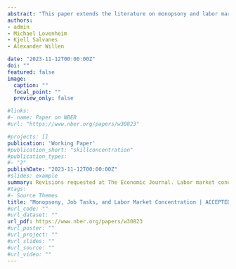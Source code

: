 ```yaml
---
abstract: "This paper extends the literature on monopsony and labor market concentration by taking a task-based approach and estimating the causal effect of concentration in the demand for skills on labor market outcomes. The prior literature has focused on industry and occupation concentration and likely overstates the degree of monopsony power, since worker skills are substitutable across different firms, occupations, and industries. Exploiting linked employer-employee data that cover the universe of Norwegian workers over time, we find that our job task-based measure shows lower degrees of concentration than the conventional industry-and occupation-based measures. We also find that the gender gap in concentration is substantially larger using this measure. Exploiting mass layoffs and establishment closures as exogenous shocks to local labor demand, we show that workers who experience a mass separation have substantially worse subsequent labor market outcomes when they are in more concentrated labor markets defined by skill clusters. Our results point to the existence of employer market power in the economy that is driven by the concentration of skill demand across firms."
authors:
- admin
- Michael Lovenheim
- Kjell Salvanes
- Alexander Willen

date: "2023-11-12T00:00:00Z"
doi: ""
featured: false
image:
  caption: ""
  focal_point: ""
  preview_only: false

#links:
#- name: Paper on NBER
#url: "https://www.nber.org/papers/w30823"

#projects: []
publication: 'Working Paper'
#publication_short: "skillconcentration"
#publication_types:
#- "2"
publishDate: "2023-11-12T00:00:00Z"
#slides: example
summary: Revisions requested at The Economic Journal. Labor market concentration within task clusters is lower than other measures. Higher concentration leads to lower wages, with heterogeneity in effects. 
#tags:
#- Source Themes
title: "Monopsony, Job Tasks, and Labor Market Concentration | ACCEPTED at The Economic Journal"
#url_code: ""
#url_dataset: ""
url_pdf: https://www.nber.org/papers/w30823
#url_poster: ""
#url_project: ""
#url_slides: ""
#url_source: ""
#url_video: ""
---
```

